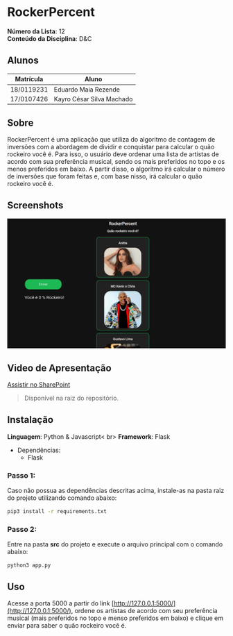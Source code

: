

# RockerPercent

**Número da Lista**: 12<br>
**Conteúdo da Disciplina**: D&C <br>
## Alunos
|Matrícula | Aluno |
| -- | -- |
| 18/0119231  |  Eduardo Maia Rezende |
| 17/0107426  |  Kayro César Silva Machado |



## Sobre 
RockerPercent é uma aplicação que utiliza do algoritmo de contagem de inversões com a abordagem de dividir e conquistar para calcular o quão rockeiro você é. Para isso, o usuário deve ordenar uma lista de artistas de acordo com sua preferência musical, sendo os mais preferidos no topo e os menos preferidos em baixo. A partir disso, o algoritmo irá calcular o número de inversões que foram feitas e, com base nisso, irá calcular o quão rockeiro você é.

## Screenshots
![image](./src/static/img/screenshot1.png)

## Video de Apresentação
[Assistir no SharePoint](https://unbbr.sharepoint.com/:v:/s/ProjetodeAlgoritmos-EK/EbWpKinzUvpBl8luh9ZgPm4BNRQ6qezWivREIGGsHCW37A?e=K0W7hB)
> Disponível na raiz do repositório.

## Instalação 
**Linguagem**: Python & Javascript< br>
**Framework**: Flask<br>

- Dependências:
  - Flask


### Passo 1:
 Caso não possua as dependências descritas acima, instale-as na pasta raiz do projeto utilizando comando abaixo:
```sh
pip3 install -r requirements.txt
```
### Passo 2:
Entre na pasta **src** do projeto e execute o arquivo principal  com o comando abaixo:
```
python3 app.py
```

## Uso

Acesse a porta 5000 a partir do link [http://127.0.0.1:5000/](http://127.0.0.1:5000/), ordene os artistas de acordo com seu preferência musical (mais preferidos no topo e menso preferidos em baixo) e clique em enviar para saber o quão rockeiro você é.




